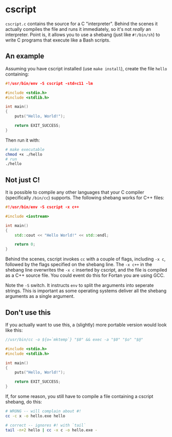# cscript

`cscript.c` contains the source for a C "interpreter". Behind the scenes it
actually compiles the file and runs it immediately, so it's not *really* an
interpreter. Point is, it allows you to use a shebang (just like `#!/bin/sh`)
to write C programs that execute like a Bash scripts.

## An example

Assuming you have cscript installed (use `make install`), create the file
`hello` containing:

```c
#!/usr/bin/env -S cscript -std=c11 -lm

#include <stdio.h>
#include <stdlib.h>

int main()
{
	puts("Hello, World!");

	return EXIT_SUCCESS;
}
```

Then run it with:

```sh
# make executable
chmod +x ./hello
# run
./hello
```

## Not just C!

It is possible to compile any other languages that your C compiler
(specifically `/bin/cc`) supports. The following shebang works for C++ files:

```cpp
#!/usr/bin/env -S cscript -x c++

#include <iostream>

int main()
{
	std::cout << "Hello World!" << std::endl;

	return 0;
}
```

Behind the scenes, cscript invokes `cc` with a couple of flags, including `-x c`,
followed by the flags specified on the shebang line. The `-x c++` in the
shebang line overwrites the `-x c` inserted by cscript, and the file is
compiled as a C++ source file. You could event do this for Fortan you are using
GCC.

Note the `-S` switch. It instructs `env` to split the arguments into seperate
strings. This is important as some operating systems deliver all the shebang
arguments as a single argument.

## Don't use this

If you actually want to use this, a (slightly) more portable version would look
like this:

```c
//usr/bin/cc -o ${o=`mktemp`} "$0" && exec -a "$0" "$o" "$@"

#include <stdio.h>
#include <stdlib.h>

int main()
{
	puts("Hello, World!");

	return EXIT_SUCCESS;
}
```

If, for some reason, you still have to compile a file containing a cscript
shebang, do this:

```sh
# WRONG -- will complain about #!
cc -c x -o hello.exe hello

# correct -- ignores #! with `tail`
tail -n+2 hello | cc -x c -o hello.exe -
```
